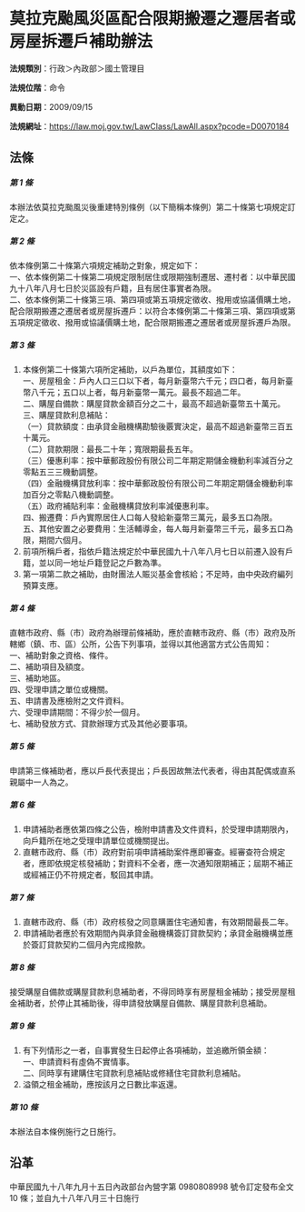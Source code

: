 # 莫拉克颱風災區配合限期搬遷之遷居者或房屋拆遷戶補助辦法




**法規類別**：行政＞內政部＞國土管理目

**法規位階**：命令

**異動日期**：2009/09/15  

**法規網址**：https://law.moj.gov.tw/LawClass/LawAll.aspx?pcode=D0070184



## 法條
##### 第 1 條
本辦法依莫拉克颱風災後重建特別條例（以下簡稱本條例）第二十條第七項規定訂定之。

##### 第 2 條
依本條例第二十條第六項規定補助之對象，規定如下：  
一、依本條例第二十條第二項規定限制居住或限期強制遷居、遷村者：以中華民國九十八年八月七日於災區設有戶籍，且有居住事實者為限。  
二、依本條例第二十條第三項、第四項或第五項規定徵收、撥用或協議價購土地，配合限期搬遷之遷居者或房屋拆遷戶：以符合本條例第二十條第三項、第四項或第五項規定徵收、撥用或協議價購土地，配合限期搬遷之遷居者或房屋拆遷戶為限。

##### 第 3 條
1. 本條例第二十條第六項所定補助，以戶為單位，其額度如下：  
一、房屋租金：戶內人口三口以下者，每月新臺幣六千元；四口者，每月新臺幣八千元；五口以上者，每月新臺幣一萬元。最長不超過二年。  
二、購屋自備款：購屋貸款金額百分之二十，最高不超過新臺幣五十萬元。  
三、購屋貸款利息補貼：  
（一）貸款額度：由承貸金融機構勘驗後覈實決定，最高不超過新臺幣三百五十萬元。  
（二）貸款期限：最長二十年；寬限期最長五年。  
（三）優惠利率：按中華郵政股份有限公司二年期定期儲金機動利率減百分之零點五三三機動調整。  
（四）金融機構貸放利率：按中華郵政股份有限公司二年期定期儲金機動利率加百分之零點八機動調整。  
（五）政府補貼利率：金融機構貸放利率減優惠利率。  
四、搬遷費：戶內實際居住人口每人發給新臺幣三萬元，最多五口為限。  
五、其他安置之必要費用：生活輔導金，每人每月新臺幣三千元，最多五口為限，期間六個月。
1. 前項所稱戶者，指依戶籍法規定於中華民國九十八年八月七日以前遷入設有戶籍，並以同一地址戶籍登記之戶數為準。
1. 第一項第二款之補助，由財團法人賑災基金會核給；不足時，由中央政府編列預算支應。

##### 第 4 條
直轄市政府、縣（市）政府為辦理前條補助，應於直轄市政府、縣（市）政府及所轄鄉（鎮、市、區）公所，公告下列事項，並得以其他適當方式公告周知：  
一、補助對象之資格、條件。  
二、補助項目及額度。  
三、補助地區。  
四、受理申請之單位或機關。  
五、申請書及應檢附之文件資料。  
六、受理申請期間：不得少於一個月。  
七、補助發放方式、貸款辦理方式及其他必要事項。

##### 第 5 條
申請第三條補助者，應以戶長代表提出；戶長因故無法代表者，得由其配偶或直系親屬中一人為之。

##### 第 6 條
1. 申請補助者應依第四條之公告，檢附申請書及文件資料，於受理申請期限內，向戶籍所在地之受理申請單位或機關提出。
1. 直轄市政府、縣（市）政府對前項申請補助案件應即審查。經審查符合規定者，應即依規定核發補助；對資料不全者，應一次通知限期補正；屆期不補正或經補正仍不符規定者，駁回其申請。

##### 第 7 條
1. 直轄市政府、縣（市）政府核發之同意購置住宅通知書，有效期間最長二年。
1. 申請補助者應於有效期間內與承貸金融機構簽訂貸款契約；承貸金融機構並應於簽訂貸款契約二個月內完成撥款。

##### 第 8 條
接受購屋自備款或購屋貸款利息補助者，不得同時享有房屋租金補助；接受房屋租金補助者，於停止其補助後，得申請發放購屋自備款、購屋貸款利息補助。

##### 第 9 條
1. 有下列情形之一者，自事實發生日起停止各項補助，並追繳所領金額：  
一、申請資料有虛偽不實情事。  
二、同時享有建購住宅貸款利息補貼或修繕住宅貸款利息補貼。
1. 溢領之租金補助，應按該月之日數比率返還。

##### 第 10 條
本辦法自本條例施行之日施行。

## 沿革
中華民國九十八年九月十五日內政部台內營字第 0980808998 號令訂定發布全文 10 條；並自九十八年八月三十日施行
